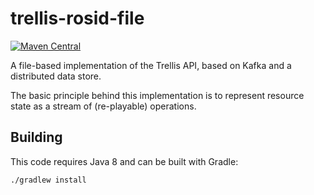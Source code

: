 # trellis-rosid-file

[![Maven Central](https://maven-badges.herokuapp.com/maven-central/org.trellisldp/trellis-rosid-file/badge.svg)](https://maven-badges.herokuapp.com/maven-central/org.trellisldp/trellis-rosid-file/)

A file-based implementation of the Trellis API, based on Kafka and a distributed data store.

The basic principle behind this implementation is to represent resource state as a stream of (re-playable) operations.

## Building

This code requires Java 8 and can be built with Gradle:

    ./gradlew install
